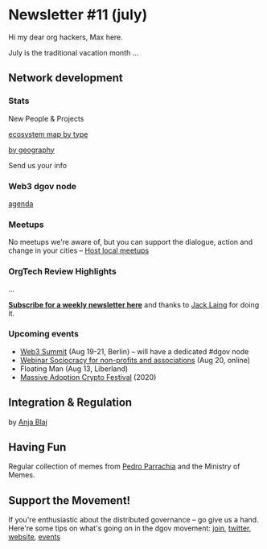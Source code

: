 # Newsletter \#11 \(july\)

Hi my dear org hackers, Max here.

July is the traditional vacation month ...

## Network development

### Stats

New People & Projects

[ecosystem map by type](https://wiki.dgov.foundation/foundation/strategy/stakeholders) 

 [by geography](https://wiki.dgov.foundation/map-of-the-industry-landscape)

Send us your info

### Web3 dgov node

[agenda](https://forum.dgov.foundation/t/web-3-summit-dgov-node/63)

### Meetups

No meetups we're aware of, but you can support the dialogue, action and change in your cities – [Host local meetups](https://forum.dgov.foundation/t/host-local-meetups/42)

### OrgTech Review **Highlights**

...

[**Subscribe for a weekly newsletter here**](https://orgtech.substack.com/) and thanks to [Jack Laing](https://twitter.com/JackALaing) for doing it.

### Upcoming events

* [Web3 Summit](https://web3summit.com/) \(Aug 19-21, Berlin\) – will have a dedicated \#dgov node
* [Webinar Sociocracy for non-profits and associations](https://www.eventbrite.com/e/sociocracy-for-non-profits-and-associations-tickets-64139351527?mc_cid=cca4b514a1&mc_eid=295b1316b7) \(Aug 20, online\)
* Floating Man \(Aug 13, Liberland\)
* [Massive Adoption Crypto Festival](https://www.massiveadoption.com/) \(2020\)

## Integration & Regulation



by [Anja Blaj](https://twitter.com/AnjaBlaj)

## Having Fun



Regular collection of memes from [Pedro Parrachia](https://twitter.com/parrachia) and the Ministry of Memes.

## Support the Movement!   <a id="DgovCompilation#3October2018-Events"></a>

If you're enthusiastic about the distributed governance – go give us a hand. Here're some tips on what's going on in the dgov movement: [join](https://dgov.foundation/#join), [twitter](https://twitter.com/dgovearth), [website](http://dgov.foundation), [events](../dgov-industry-landscape.md)

